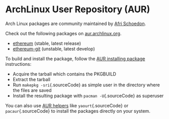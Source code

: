 ArchLinux User Repository (AUR)
===============================

Arch Linux packages are community maintained by [Afri
Schoedon](https://github.com/5chdn).

Check out the following packages on
[aur.archlinux.org](https://aur.archlinux.org/packages/?O=0&K=ethereum).

-   [ethereum](https://aur.archlinux.org/packages/ethereum/) (stable,
    latest release)
-   [ethereum-git](https://aur.archlinux.org/packages/ethereum-git/)
    (unstable, latest develop)

To build and install the package, follow the [AUR installing
package](https://wiki.archlinux.org/index.php/Arch_User_Repository#Installing_packages)
instructions:

-   Acquire the tarball which contains the PKGBUILD
-   Extract the tarball
-   Run `makepkg -sri`{.sourceCode} as simple user in the directory
    where the files are saved
-   Install the resulting package with `pacman -U`{.sourceCode} as
    superuser

You can also use [AUR
helpers](https://wiki.archlinux.org/index.php/AUR_helpers) like
`yaourt`{.sourceCode} or `pacaur`{.sourceCode} to install the packages
directly on your system.
